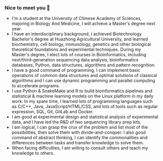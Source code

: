 ### Nice to meet you 👋

- I'm a student at the University of Chinese Academy of Sciences, majoring in Biology And Medicine, I will achieve a Master's degree next year.
- I have an interdisciplinary background, I achieved Biotechnology Bachelor's degree at Huazhong Agricultural University, and learned biochemistry, cell biology, immunology, genetics and other biological theoretical foundations and experimental techniques. During my Master's degree, I elect lots of courses in Bioinformatics, including next/third-generation sequencing data analysis, bioinformatics databases, Python, data structures, algorithms and pattern recognition.
- I have a good command of programming, I can implement basic operations of common data structures and optimal solutions of classical algorithms and I can use dynamic programming and parallel computing to accelerate programs.
- I use Python & SnakeMake and R to build bioinformatics pipelines and statistical & machine learning models on the Linux platform in my daily work. In my spare time, I learned lots of programming languages such as C/C++, Java, JavaScript/HTML/CSS, and lots of tools such as regular expression, SQL, Git, GitLab and Docker.
- I am good at experimental design and statistical analysis of experimental data, and I have led the R&D of two sequencing library prep kits.
- I am logical, I can grasp the crux of the problem and list most of the possibilities, then solve them with divide-and-conquer. I also good command of abstract thinking, I can identify the commonalities and differences between tasks and transfer knowledge to solve them.
- When facing difficulties, I am willing to consult others and teach my knowledge to others.
